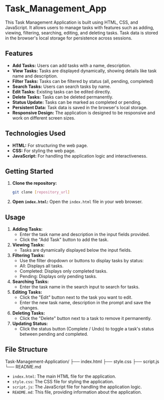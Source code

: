 # Task_Management_App

This Task Management Application is built using HTML, CSS, and JavaScript. It allows users to manage tasks with features such as adding, viewing, filtering, searching, editing, and deleting tasks. Task data is stored in the browser's local storage for persistence across sessions.

## Features

-   **Add Tasks:** Users can add tasks with a name, description.
-   **View Tasks:** Tasks are displayed dynamically, showing details like task name and description.
-   **Filter Tasks:** Tasks can be filtered by status (all, pending, completed)
-   **Search Tasks:** Users can search tasks by name.
-   **Edit Tasks:** Existing tasks can be edited directly.
-   **Delete Tasks:** Tasks can be deleted permanently.
-   **Status Update:** Tasks can be marked as completed or pending.
-   **Persistent Data:** Task data is saved in the browser's local storage.
-   **Responsive Design:** The application is designed to be responsive and work on different screen sizes.

## Technologies Used

-   **HTML:** For structuring the web page.
-   **CSS:** For styling the web page.
-   **JavaScript:** For handling the application logic and interactiveness.

## Getting Started

1.  **Clone the repository:**
    ```bash
    git clone [repository_url]
    ```
2.  **Open `index.html`:** Open the `index.html` file in your web browser.

## Usage

1.  **Adding Tasks:**
    -   Enter the task name and description in the input fields provided.
    -   Click the "Add Task" button to add the task.
2.  **Viewing Tasks:**
    -   Tasks are dynamically displayed below the input fields.
3.  **Filtering Tasks:**
    -   Use the filter dropdown or buttons to display tasks by status:
    -   All: Displays all tasks.
    -   Completed: Displays only completed tasks.
    -   Pending: Displays only pending tasks.
4.  **Searching Tasks:**
    -   Enter the task name in the search input to search for tasks.
5.  **Editing Tasks:**
    -   Click the "Edit" button next to the task you want to edit.
    -   Enter the new task name, description in the prompt and save the changes.
6.  **Deleting Tasks:**
    -   Click the "Delete" button next to a task to remove it permanently.
7.  **Updating Status:**
    -   Click the status button (Complete / Undo) to toggle a task's status between pending and completed.

## File Structure

Task-Management-Application/
├── index.html
├── style.css
├── script.js
└── README.md

-   `index.html`: The main HTML file for the application.
-   `style.css`: The CSS file for styling the application.
-   `script.js`: The JavaScript file for handling the application logic.
-   `README.md`: This file, providing information about the application.

